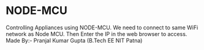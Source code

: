 # NODE-MCU
Controlling Appliances using NODE-MCU.
We need to connect to same WiFi network as Node MCU.
Then Enter the IP in the web browser to access.
Made By:-  Pranjal Kumar Gupta
          (B.Tech EE NIT Patna)
